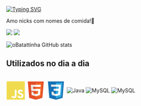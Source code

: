 [![Typing SVG](https://readme-typing-svg.demolab.com?font=Fira+Code&pause=1000&color=1F66F7&center=true&vCenter=true&random=false&width=850&lines=Ol%C3%A1+Mundo!+Meu+nome+%C3%A9+Juan+Ségio!👋)](https://git.io/typing-svg)

Amo nicks com nomes de comida!🍟

<div> 
  <a href = "mailto:juan.sergio227@gmail.com"><img src="https://img.shields.io/badge/-Gmail-%23333?style=for-the-badge&logo=gmail&logoColor=white" target="_blank"></a>
  <a href="https://www.linkedin.com/in/juansergio-cs/" target="_blank"><img src="https://img.shields.io/badge/-LinkedIn-%230077B5?style=for-the-badge&logo=linkedin&logoColor=white" target="_blank"></a> 
  
</div>

![oBatattinha GitHub stats](https://github-readme-stats.vercel.app/api?username=oBatattinha&show_icons=true&theme=dark)

## Utilizados no dia a dia

<div style="display: inline_block"><br>

  <img align="center" alt="Js" height="50" width="50" src="https://raw.githubusercontent.com/devicons/devicon/master/icons/javascript/javascript-plain.svg">
  <img align="center" alt="HTML5" height="50" width="50" src="https://raw.githubusercontent.com/devicons/devicon/master/icons/html5/html5-original.svg">
  <img align="center" alt="CSS" height="50" width="50" src="https://raw.githubusercontent.com/devicons/devicon/master/icons/css3/css3-original.svg">
  <img align="center" alt="Java" height="50" width="50" src=https://cdn.jsdelivr.net/gh/devicons/devicon/icons/java/java-original.svg>
  <img align="center" alt="MySQL" height="50" width="50" src="https://cdn.jsdelivr.net/gh/devicons/devicon/icons/mysql/mysql-original-wordmark.svg">
  <img align="center" alt="MySQL" height="40" width="40" src="https://brandslogos.com/wp-content/uploads/images/large/c-logo.png">


</div>
